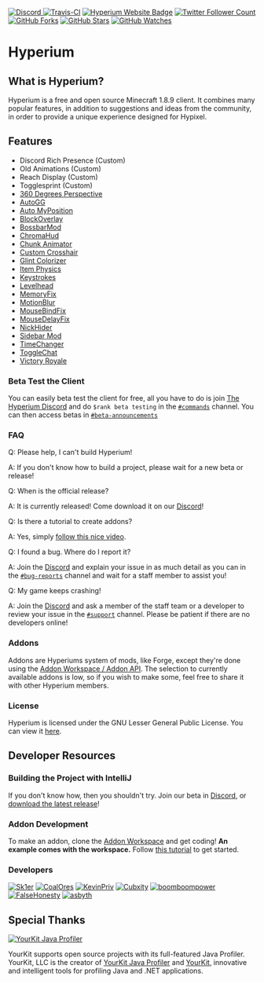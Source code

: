 [ ![Discord](https://canary.discordapp.com/api/guilds/411619823445999637/widget.png) ](https://discord.gg/sk1er)
[ ![Travis-CI](https://travis-ci.org/HyperiumClient/Hyperium.svg?branch=master)](https://travis-ci.org/HyperiumClient/Hyperium)
[ ![Hyperium Website Badge](https://img.shields.io/badge/visit%20our-website-red.svg)](https://hyperium.cc)
[ ![Twitter Follower Count](https://img.shields.io/twitter/follow/HyperiumClient.svg?label=Follow&style=social)](https://twitter.com/HyperiumClient)
[ ![GitHub Forks](https://img.shields.io/github/forks/HyperiumClient/Hyperium.svg?style=social&label=Fork&maxAge=2592000)](https://github.com/HyperiumClient/Hyperium/network)
[ ![GitHub Stars](https://img.shields.io/github/stars/HyperiumClient/Hyperium.svg?style=social&label=Star&maxAge=2592000)](https://github.com/HyperiumClient/Hyperium/stargazers)
[ ![GitHub Watches](https://img.shields.io/github/watchers/HyperiumClient/Hyperium.svg?style=social&label=Watch&maxAge=2592000)](https://github.com/HyperiumClient/Hyperium/watchers)  

# Hyperium #  

## What is Hyperium? ##
Hyperium is a free and open source Minecraft 1.8.9 client. It combines many popular features, in addition to suggestions and ideas from the community, in order to provide a unique experience designed for Hypixel.

## Features ##
- Discord Rich Presence (Custom)
- Old Animations (Custom)
- Reach Display (Custom)
- Togglesprint (Custom)
- [360 Degrees Perspective](https://www.youtube.com/watch?v=7FdMMpzNdUk)
- [AutoGG](https://2pi.pw/mods/autogg)
- [Auto MyPosition](https://hypixel.net/threads/forge-1-8-9-auto-myposition-mod-a-mod-which-does-myposition-before-every-game.1983543/)
- [BlockOverlay](https://aycy.github.io/)
- [BossbarMod](https://www.youtube.com/watch?v=tigBu2OyZ4I)
- [ChromaHud](https://sk1er.club/mods/tayber50k)
- [Chunk Animator](https://www.curseforge.com/minecraft/mc-mods/chunk-animator)
- [Custom Crosshair](https://www.youtube.com/watch?v=YYasNSTWA64)
- [Glint Colorizer](https://www.youtube.com/watch?v=80foSiVvUiI)
- [Item Physics](https://www.curseforge.com/minecraft/mc-mods/itemphysic)
- [Keystrokes](https://sk1er.club/mods/keystrokesmod)
- [Levelhead](https://sk1er.club/mods/level_head)
- [MemoryFix](https://prplz.io/memoryfix/)
- [MotionBlur](https://2pi.pw/mods/motionblur)
- [MouseBindFix](https://www.youtube.com/watch?v=U0t8AvO8tlo)
- [MouseDelayFix](https://prplz.io/mousedelayfix/)
- [NickHider](https://sk1er.club/mods/nick_hider)
- [Sidebar Mod](https://www.youtube.com/watch?v=cn9VvT43yRs)
- [TimeChanger](https://2pi.pw/mods/timechanger)
- [ToggleChat](https://2pi.pw/mods/togglechat)
- [Victory Royale](https://sk1er.club/mods/victory_royale)

### Beta Test the Client ###  
You can easily beta test the client for free, all you have to do is join [The Hyperium Discord](https://discord.gg/sk1er) and do `$rank beta testing` in the [`#commands`](https://discordapp.com/channels/411619823445999637/411620555960352787) channel. You can then access betas in [`#beta-announcements`](https://discordapp.com/channels/411619823445999637/595634170336641045)

### FAQ ###  
Q: Please help, I can't build Hyperium!

A: If you don't know how to build a project, please wait for a new beta or release! 

Q: When is the official release?

A: It is currently released!  Come download it on our [Discord](https://discord.gg/sk1er)!

Q: Is there a tutorial to create addons?

A: Yes, simply [follow this nice video](https://www.youtube.com/watch?v=RXTIFdoNA8c). 

Q: I found a bug. Where do I report it?

A: Join the [Discord](https://discord.gg/sk1er) and explain your issue in as much detail as you can in the [`#bug-reports`](https://discordapp.com/channels/411619823445999637/429311217862180867) channel and wait for a staff member to assist you!

Q: My game keeps crashing!

A: Join the [Discord](https://discord.gg/sk1er) and ask a member of the staff team or a developer to review your issue in the [`#support`](https://discordapp.com/channels/411619823445999637/412310617442091008) channel. Please be patient if there are no developers online!

### Addons ###
Addons are Hyperiums system of mods, like Forge, except they're done using the [Addon Workspace / Addon API](https://github.com/HyperiumClient/Addon-Workspace/). The selection to currently available addons is low, so if you wish to make some, feel free to share it with other Hyperium members.

### License ###  
Hyperium is licensed under the GNU Lesser General Public License. You can view it [here](./LICENSE).

## Developer Resources ##
	
### Building the Project with IntelliJ ###
If you don't know how, then you shouldn't try. Join our beta in [Discord](https://discord.gg/Sk1er), or [download the latest release](https://hyperium.cc/downloads)!

### Addon Development ###
To make an addon, clone the [Addon Workspace](https://github.com/HyperiumClient/Addon-Workspace) and get coding!
**An example comes with the workspace.**
Follow [this tutorial](https://www.youtube.com/watch?v=RXTIFdoNA8c) to get started.

### Developers ###
[![Sk1er](https://avatars1.githubusercontent.com/u/18709703?s=128&v=4)](https://github.com/Sk1er)
[![CoalOres](https://avatars0.githubusercontent.com/u/12765568?s=128&v=4)](https://github.com/CoalCoding)
[![KevinPriv](https://avatars3.githubusercontent.com/u/31252471?s=128&v=4)](https://github.com/KevinPriv)
[![Cubxity](https://avatars1.githubusercontent.com/u/27609129?s=128&v=4)](https://github.com/Cubxity)
[![boomboompower](https://avatars1.githubusercontent.com/u/12974350?s=128&v=4)](https://github.com/boomboompower)
[![FalseHonesty](https://avatars2.githubusercontent.com/u/20765494?s=128&v=4)](https://github.com/FalseHonesty)
[![asbyth](https://avatars1.githubusercontent.com/u/36578995?s=128&v=4)](https://github.com/asbyth)

## Special Thanks ##
[![YourKit Java Profiler](https://www.yourkit.com/images/yklogo.png)](https://www.yourkit.com/java/profiler/)

YourKit supports open source projects with its full-featured Java Profiler.
YourKit, LLC is the creator of [YourKit Java Profiler](https://www.yourkit.com/java/profiler/)
and [YourKit](https://www.yourkit.com/.net/profiler/), innovative and intelligent tools for profiling Java and .NET applications.
